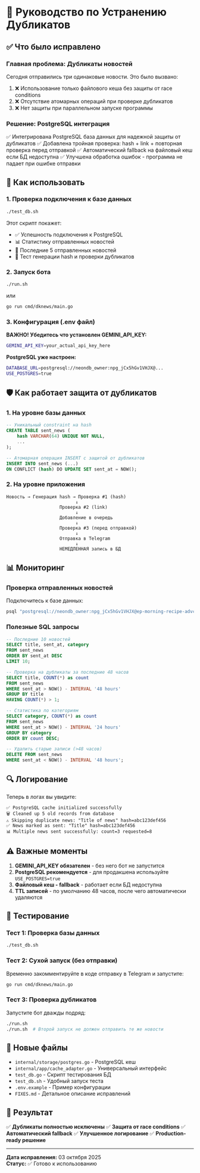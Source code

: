 # 🔧 Руководство по Устранению Дубликатов

## ✅ Что было исправлено

### Главная проблема: **Дубликаты новостей**
Сегодня отправились три одинаковые новости. Это было вызвано:

1. ❌ Использование только файлового кеша без защиты от race conditions
2. ❌ Отсутствие атомарных операций при проверке дубликатов
3. ❌ Нет защиты при параллельном запуске программы

### Решение: **PostgreSQL интеграция**

✅ Интегрирована PostgreSQL база данных для надежной защиты от дубликатов
✅ Добавлена тройная проверка: hash + link + повторная проверка перед отправкой
✅ Автоматический fallback на файловый кеш если БД недоступна
✅ Улучшена обработка ошибок - программа не падает при ошибке отправки

## 🚀 Как использовать

### 1. Проверка подключения к базе данных

```bash
./test_db.sh
```

Этот скрипт покажет:
- ✅ Успешность подключения к PostgreSQL
- 📊 Статистику отправленных новостей
- 📰 Последние 5 отправленных новостей
- 🧪 Тест генерации hash и проверки дубликатов

### 2. Запуск бота

```bash
./run.sh
```

или

```bash
go run cmd/dknews/main.go
```

### 3. Конфигурация (.env файл)

**ВАЖНО! Убедитесь что установлен GEMINI_API_KEY:**

```bash
GEMINI_API_KEY=your_actual_api_key_here
```

**PostgreSQL уже настроен:**

```bash
DATABASE_URL=postgresql://neondb_owner:npg_jCx5hGv1VHJX@...
USE_POSTGRES=true
```

## 🛡️ Как работает защита от дубликатов

### 1. На уровне базы данных
```sql
-- Уникальный constraint на hash
CREATE TABLE sent_news (
    hash VARCHAR(64) UNIQUE NOT NULL,
    ...
);

-- Атомарная операция INSERT с защитой от дубликатов
INSERT INTO sent_news (...)
ON CONFLICT (hash) DO UPDATE SET sent_at = NOW();
```

### 2. На уровне приложения

```
Новость → Генерация hash → Проверка #1 (hash)
                          ↓
                    Проверка #2 (link)
                          ↓
                    Добавление в очередь
                          ↓
                    Проверка #3 (перед отправкой)
                          ↓
                    Отправка в Telegram
                          ↓
                    НЕМЕДЛЕННАЯ запись в БД
```

## 📊 Мониторинг

### Проверка отправленных новостей

Подключитесь к базе данных:

```bash
psql "postgresql://neondb_owner:npg_jCx5hGv1VHJX@ep-morning-recipe-advcp4vl-pooler.c-2.us-east-1.aws.neon.tech/neondb?sslmode=require"
```

### Полезные SQL запросы

```sql
-- Последние 10 новостей
SELECT title, sent_at, category 
FROM sent_news 
ORDER BY sent_at DESC 
LIMIT 10;

-- Проверка на дубликаты за последние 48 часов
SELECT title, COUNT(*) as count 
FROM sent_news 
WHERE sent_at > NOW() - INTERVAL '48 hours'
GROUP BY title 
HAVING COUNT(*) > 1;

-- Статистика по категориям
SELECT category, COUNT(*) as count 
FROM sent_news 
WHERE sent_at > NOW() - INTERVAL '24 hours'
GROUP BY category
ORDER BY count DESC;

-- Удалить старые записи (>48 часов)
DELETE FROM sent_news 
WHERE sent_at < NOW() - INTERVAL '48 hours';
```

## 🔍 Логирование

Теперь в логах вы увидите:

```
✅ PostgreSQL cache initialized successfully
🗑️ Cleaned up 5 old records from database
⚠️ Skipping duplicate news: "Title of news" hash=abc123def456
✅ News marked as sent: "Title" hash=abc123def456
📊 Multiple news sent successfully: count=3 requested=8
```

## ⚠️ Важные моменты

1. **GEMINI_API_KEY обязателен** - без него бот не запустится
2. **PostgreSQL рекомендуется** - для продакшена используйте `USE_POSTGRES=true`
3. **Файловый кеш - fallback** - работает если БД недоступна
4. **TTL записей** - по умолчанию 48 часов, после чего автоматически удаляются

## 🧪 Тестирование

### Тест 1: Проверка базы данных
```bash
./test_db.sh
```

### Тест 2: Сухой запуск (без отправки)
Временно закомментируйте в коде отправку в Telegram и запустите:
```bash
go run cmd/dknews/main.go
```

### Тест 3: Проверка дубликатов
Запустите бот дважды подряд:
```bash
./run.sh
./run.sh  # Второй запуск не должен отправить те же новости
```

## 📁 Новые файлы

- `internal/storage/postgres.go` - PostgreSQL кеш
- `internal/app/cache_adapter.go` - Универсальный интерфейс
- `test_db.go` - Скрипт тестирования БД
- `test_db.sh` - Удобный запуск теста
- `.env.example` - Пример конфигурации
- `FIXES.md` - Детальное описание исправлений

## 🎯 Результат

✅ **Дубликаты полностью исключены**
✅ **Защита от race conditions**
✅ **Автоматический fallback**
✅ **Улучшенное логирование**
✅ **Production-ready решение**

---

**Дата исправления:** 03 октября 2025  
**Статус:** ✅ Готово к использованию

